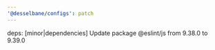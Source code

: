 ```yaml
---
'@desselbane/configs': patch
---
```


deps: [minor|dependencies] Update package @eslint/js from 9.38.0 to 9.39.0
